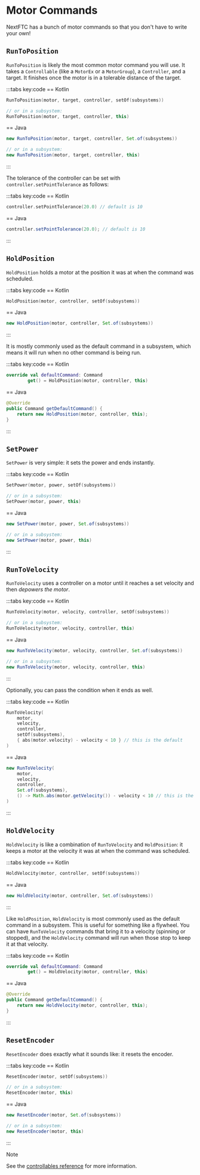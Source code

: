 # Motor Commands

NextFTC has a bunch of motor commands so that you don't have to write your own!

## `RunToPosition`

`RunToPosition` is likely the most common motor command you will use. It takes a `Controllable` (like a `MotorEx` or a `MotorGroup`), a `Controller`, and a target. It finishes once the motor is in a tolerable distance of the target.

:::tabs key:code
== Kotlin

```kotlin
RunToPosition(motor, target, controller, setOf(subsystems))

// or in a subsystem:
RunToPosition(motor, target, controller, this)
```

== Java

```java
new RunToPosition(motor, target, controller, Set.of(subsystems))

// or in a subsystem:
new RunToPosition(motor, target, controller, this)
```

:::

The tolerance of the controller can be set with `controller.setPointTolerance` as follows:

:::tabs key:code
== Kotlin

```kotlin
controller.setPointTolerance(20.0) // default is 10
```

== Java

```java
controller.setPointTolerance(20.0); // default is 10
```

:::

## `HoldPosition`

`HoldPosition` holds a motor at the position it was at when the command was scheduled.

:::tabs key:code
== Kotlin

```kotlin
HoldPosition(motor, controller, setOf(subsystems))
```

== Java

```java
new HoldPosition(motor, controller, Set.of(subsystems))
```

:::

It is mostly commonly used as the default command in a subsystem, which means it will run when no other command is being run.

:::tabs key:code
== Kotlin

```kotlin
override val defaultCommand: Command
        get() = HoldPosition(motor, controller, this)
```

== Java

```java
@Override
public Command getDefaultCommand() {
    return new HoldPosition(motor, controller, this);
}
```

:::

## `SetPower`

`SetPower` is very simple: it sets the power and ends instantly.

:::tabs key:code
== Kotlin

```kotlin
SetPower(motor, power, setOf(subsystems))

// or in a subsystem:
SetPower(motor, power, this)
```

== Java

```java
new SetPower(motor, power, Set.of(subsystems))

// or in a subsystem:
new SetPower(motor, power, this)
```

:::

## `RunToVelocity`

`RunToVelocity` uses a controller on a motor until it reaches a set velocity and then *depowers the motor*.

:::tabs key:code
== Kotlin

```kotlin
RunToVelocity(motor, velocity, controller, setOf(subsystems))

// or in a subsystem:
RunToVelocity(motor, velocity, controller, this)
```

== Java

```java
new RunToVelocity(motor, velocity, controller, Set.of(subsystems))

// or in a subsystem:
new RunToVelocity(motor, velocity, controller, this)
```

:::

Optionally, you can pass the condition when it ends as well.

:::tabs key:code
== Kotlin

```kotlin
RunToVelocity(
    motor,
    velocity,
    controller,
    setOf(subsystems),
    { abs(motor.velocity) - velocity < 10 } // this is the default
)
```

== Java

```java
new RunToVelocity(
    motor,
    velocity,
    controller,
    Set.of(subsystems),
    () -> Math.abs(motor.getVelocity()) - velocity < 10 // this is the default
)
```

:::

## `HoldVelocity`

`HoldVelocity` is like a combination of `RunToVelocity` and `HoldPosition`: it keeps a motor at the velocity it was at when the command was scheduled.


:::tabs key:code
== Kotlin

```kotlin
HoldVelocity(motor, controller, setOf(subsystems))
```

== Java

```java
new HoldVelocity(motor, controller, Set.of(subsystems))
```

:::

Like `HoldPosition`, `HoldVelocity` is most commonly used as the default command in a subsystem. This is useful for something like a flywheel. You can have `RunToVelocity` commands that bring it to a velocity (spinning or stopped), and the `HoldVelocity` command will run when those stop to keep it at that velocity.

:::tabs key:code
== Kotlin

```kotlin
override val defaultCommand: Command
        get() = HoldVelocity(motor, controller, this)
```

== Java

```java
@Override
public Command getDefaultCommand() {
    return new HoldVelocity(motor, controller, this);
}
```

:::

## `ResetEncoder`

`ResetEncoder` does exactly what it sounds like: it resets the encoder.

:::tabs key:code
== Kotlin

```kotlin
ResetEncoder(motor, setOf(subsystems))

// or in a subsystem:
ResetEncoder(motor, this)
```

== Java

```java
new ResetEncoder(motor, Set.of(subsystems))

// or in a subsystem:
new ResetEncoder(motor, this)
```

:::

> [!NOTE]
> See the [controllables reference](https://nextftc.dev/reference/ftc/com.rowanmcalpin.nextftc.ftc.hardware.controllables/) for more information.